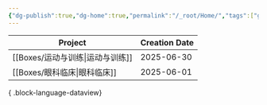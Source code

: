 ```yaml
---
{"dg-publish":true,"dg-home":true,"permalink":"/_root/Home/","tags":["gardenEntry"],"dgPassFrontmatter":true}
---
```



| Project                   | Creation Date |
| ------------------------- | ------------- |
| [[Boxes/运动与训练\|运动与训练]] | 2025-06-30    |
| [[Boxes/眼科临床\|眼科临床]]   | 2025-06-01    |

{ .block-language-dataview}
